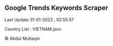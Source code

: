 

## Google Trends Keywords Scraper 
 
Last Update 31-01-2023 , 02:55:57

Country List :
VIETNAM.json



© Abdul Muttaqin 
